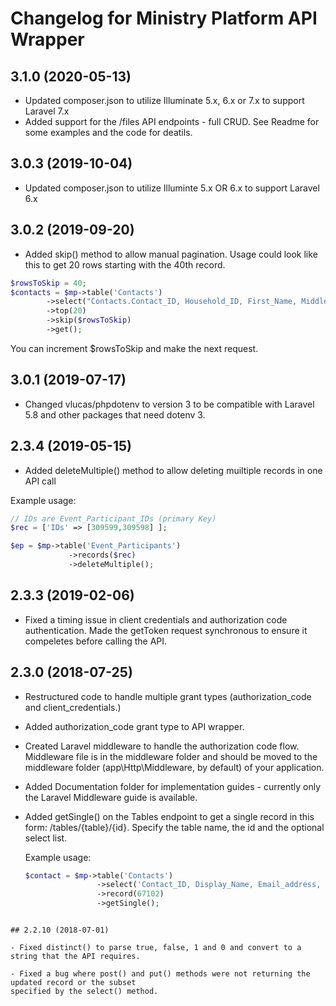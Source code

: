 # Changelog for Ministry Platform API Wrapper

## 3.1.0 (2020-05-13)
- Updated composer.json to utilize Illuminate 5.x, 6.x or 7.x to support Laravel 7.x
- Added support for the /files API endpoints - full CRUD.  See Readme for some examples and the code
for deatils.


## 3.0.3 (2019-10-04)
- Updated composer.json to utilize Illuminte 5.x OR 6.x to support Laravel 6.x

## 3.0.2 (2019-09-20)
- Added skip() method to allow manual pagination.  Usage could look like this to get 20 rows starting with the 40th record.
```php
$rowsToSkip = 40;
$contacts = $mp->table('Contacts')
        ->select("Contacts.Contact_ID, Household_ID, First_Name, Middle_Name, Last_Name, Display_Name, Gender_ID_Table.[Gender], Nickname")        
        ->top(20)
        ->skip($rowsToSkip)
        ->get();
```
You can increment $rowsToSkip and make the next request.

## 3.0.1 (2019-07-17)
- Changed vlucas/phpdotenv to version 3 to be compatible with Laravel 5.8 and other packages that need dotenv 3.

## 2.3.4 (2019-05-15)
- Added deleteMultiple() method to allow deleting muiltiple records in one API call

Example usage:

```php
// IDs are Event_Participant_IDs (primary Key)
$rec = ['IDs' => [309599,309598] ];

$ep = $mp->table('Event_Participants')
             ->records($rec)
             ->deleteMultiple();
```

## 2.3.3 (2019-02-06)
- Fixed a timing issue in client credentials and authorization code authentication.  Made the getToken request 
synchronous to ensure it compeletes before calling the API.


## 2.3.0 (2018-07-25)
- Restructured code to handle multiple grant types (authorization_code and client_credentials.)

- Added authorization_code grant type to API wrapper.

- Created Laravel middleware to handle the authorization code flow. Middleware file is in the middleware folder 
and should be moved to the middleware folder (app\Http\Middleware, by default) of your application.

- Added Documentation folder for implementation guides - currently only the Laravel Middleware guide is available.

- Added getSingle() on the Tables endpoint to get a single record in this form: /tables/{table}/{id}.  Specify 
the table name, the id and the optional select list.

  Example usage: 
  
  ```php
  $contact = $mp->table('Contacts')  			 
                  ->select('Contact_ID, Display_Name, Email_address, Mobile_Phone')
                  ->record(67102)
                  ->getSingle();

```

## 2.2.10 (2018-07-01)

- Fixed distinct() to parse true, false, 1 and 0 and convert to a string that the API requires.

- Fixed a bug where post() and put() methods were not returning the updated record or the subset 
specified by the select() method.
